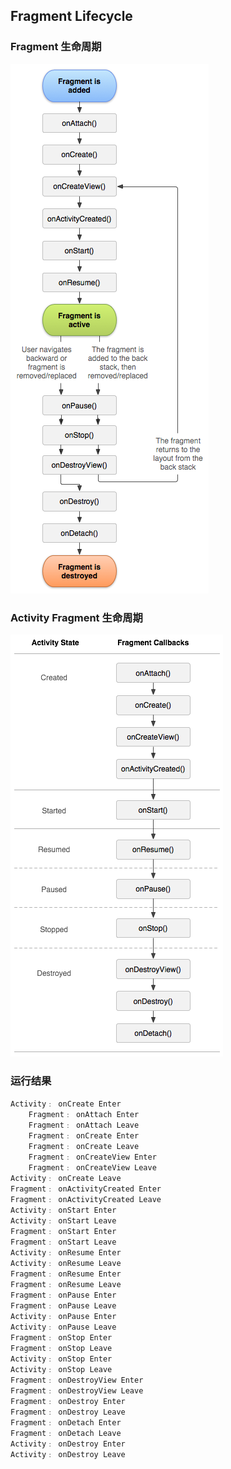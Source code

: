 ﻿## Fragment Lifecycle

### Fragment 生命周期
![](snapshots/fragment_lifecycle.png)

### Activity Fragment 生命周期
![](snapshots/activity_fragment_lifecycle.png)

### 运行结果
```
Activity﹕ onCreate Enter
	Fragment﹕ onAttach Enter
	Fragment﹕ onAttach Leave
	Fragment﹕ onCreate Enter
	Fragment﹕ onCreate Leave
	Fragment﹕ onCreateView Enter
	Fragment﹕ onCreateView Leave
Activity﹕ onCreate Leave
Fragment﹕ onActivityCreated Enter
Fragment﹕ onActivityCreated Leave
Activity﹕ onStart Enter
Activity﹕ onStart Leave
Fragment﹕ onStart Enter
Fragment﹕ onStart Leave
Activity﹕ onResume Enter
Activity﹕ onResume Leave
Fragment﹕ onResume Enter
Fragment﹕ onResume Leave
Fragment﹕ onPause Enter
Fragment﹕ onPause Leave
Activity﹕ onPause Enter
Activity﹕ onPause Leave
Fragment﹕ onStop Enter
Fragment﹕ onStop Leave
Activity﹕ onStop Enter
Activity﹕ onStop Leave
Fragment﹕ onDestroyView Enter
Fragment﹕ onDestroyView Leave
Fragment﹕ onDestroy Enter
Fragment﹕ onDestroy Leave
Fragment﹕ onDetach Enter
Fragment﹕ onDetach Leave
Activity﹕ onDestroy Enter
Activity﹕ onDestroy Leave
```
